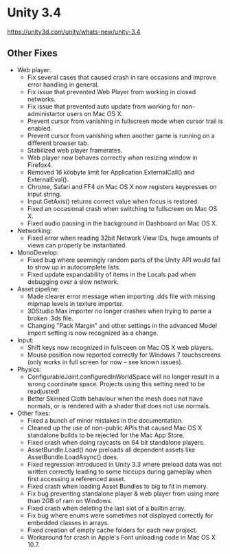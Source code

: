 # Unity 3.4

https://unity3d.com/unity/whats-new/unity-3.4

## Other Fixes



*   Web player:
    *   Fix several cases that caused crash in rare occasions and improve error handling in general.
    *   Fix issue that prevented Web Player from working in closed networks.
    *   Fix issue that prevented auto update from working for non-administartor users on Mac OS X.
    *   Prevent cursor from vanishing in fullscreen mode when cursor trail is enabled.
    *   Prevent cursor from vanishing when another game is running on a different browser tab.
    *   Stabilized web player framerates.
    *   Web player now behaves correctly when resizing window in Firefox4.
    *   Removed 16 kilobyte limit for Application.ExternalCall() and ExternalEval().
    *   Chrome, Safari and FF4 on Mac OS X now registers keypresses on input string.
    *   Input.GetAxis() returns correct value when focus is restored.
    *   Fixed an occasional crash when switching to fullscreen on Mac OS X.
    *   Fixed audio pausing in the background in Dashboard on Mac OS X.
*   Networking:
    *   Fixed error when reading 32bit Network View IDs, huge amounts of views can properly be instantiated.
*   MonoDevelop:
    *   Fixed bug where seemingly random parts of the Unity API would fail to show up in autocomplete lists.
    *   Fixed update expandability of items in the Locals pad when debugging over a slow network.
*   Asset pipeline:
    *   Made clearer error message when importing .dds file with missing mipmap levels in texture importer.
    *   3DStudio Max importer no longer crashes when trying to parse a broken .3ds file.
    *   Changing "Pack Margin" and other settings in the advanced Model import setting is now recognized as a change.
*   Input:
    *   Shift keys now recognized in fullsceen on Mac OS X web players.
    *   Mouse position now reported correctly for Windows 7 touchscreens (only works in full screen for now – see known issues).
*   Physics:
    *   ConfigurableJoint.configuredInWorldSpace will no longer result in a wrong coordinate space. Projects using this setting need to be readjusted!
    *   Better Skinned Cloth behaviour when the mesh does not have normals, or is rendered with a shader that does not use normals.
*   Other fixes:
    *   Fixed a bunch of minor mistakes in the documentation.
    *   Cleaned up the use of non-public APIs that caused Mac OS X standalone builds to be rejected for the Mac App Store.
    *   Fixed crash when doing raycasts on 64 bit standalone players.
    *   AssetBundle.Load() now preloads all dependent assets like AssetBundle.LoadAsync() does.
    *   Fixed regression introduced in Unity 3.3 where preload data was not written correctly leading to some hiccups during gameplay when first accessing a referenced asset.
    *   Fixed crash when loading Asset Bundles to big to fit in memory.
    *   Fix bug preventing standalone player & web player from using more than 2GB of ram on Windows.
    *   Fixed crash when deleting the last slot of a builtin array.
    *   Fix bug where enums were sometimes not displayed correctly for embedded classes in arrays.
    *   Fixed creation of empty cache folders for each new project.
    *   Workaround for crash in Apple's Font unloading code in Mac OS X 10.7.